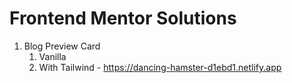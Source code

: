 # Frontend Mentor Solutions

1. Blog Preview Card
   1. Vanilla
   2. With Tailwind - https://dancing-hamster-d1ebd1.netlify.app